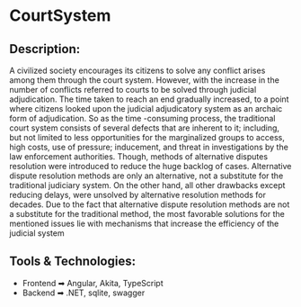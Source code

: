 # CourtSystem

##  Description: 
A civilized society encourages its citizens to solve any conflict arises among them through the court system. However, with the increase in the number of conflicts referred to courts to be solved through judicial adjudication. The time taken to reach an end gradually increased, to a point where citizens looked upon the judicial adjudicatory system as an archaic form of adjudication. So as the time -consuming process, the traditional court system consists of several defects that are inherent to it; including, but not limited to less opportunities for the marginalized groups to access, high costs, use of pressure; inducement, and threat in investigations by the law enforcement authorities. Though, methods of alternative disputes resolution were introduced to reduce the huge backlog of cases. Alternative dispute resolution methods are only an alternative, not a substitute for the traditional judiciary system. On the other hand, all other drawbacks except reducing delays, were unsolved by alternative resolution methods for decades. Due to the fact that alternative dispute resolution methods are not a substitute for the traditional method, the most favorable solutions for the mentioned issues lie with mechanisms that increase the efficiency of the judicial system

  
##  Tools & Technologies: 
   - Frontend ➡ Angular, Akita, TypeScript
   - Backend ➡ .NET, sqlite, swagger
